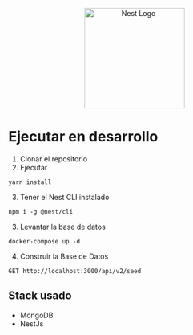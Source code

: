 <p align="center">
  <a href="http://nestjs.com/" target="blank"><img src="https://nestjs.com/img/logo-small.svg" width="200" alt="Nest Logo" /></a>
</p>

# Ejecutar en desarrollo

1. Clonar el repositorio
2. Ejecutar
```
yarn install
```

3. Tener el Nest CLI instalado
```
npm i -g @nest/cli
```

3. Levantar la base de datos
```
docker-compose up -d
```
4. Construir la Base de Datos
```
GET http://localhost:3000/api/v2/seed
```
## Stack usado

* MongoDB
* NestJs

